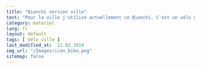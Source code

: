 ```yaml
---
title: "Bianchi version ville"
text: "Pour la ville j'utilise actuellement ce Bianchi. C'est un vélo d'occasion sur lequel j'ai rajouté un porte baggage et des garde-boues."
category: materiel
lang: fr
layout: default
tags: [ Vélo ville ]
last_modified_at:  11.02.2019
img_url: "/Images/icon_bike.png"
sitemap: false
---
```

